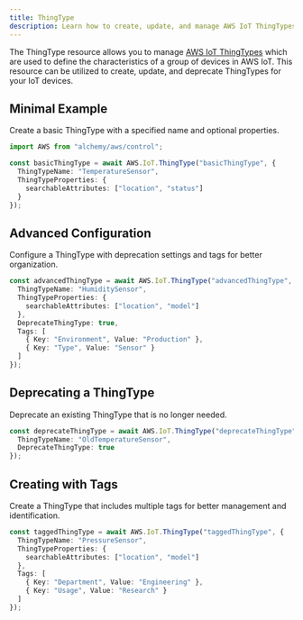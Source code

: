 ```yaml
---
title: ThingType
description: Learn how to create, update, and manage AWS IoT ThingTypes using Alchemy Cloud Control.
---
```


The ThingType resource allows you to manage [AWS IoT ThingTypes](https://docs.aws.amazon.com/iot/latest/userguide/) which are used to define the characteristics of a group of devices in AWS IoT. This resource can be utilized to create, update, and deprecate ThingTypes for your IoT devices.

## Minimal Example

Create a basic ThingType with a specified name and optional properties.

```ts
import AWS from "alchemy/aws/control";

const basicThingType = await AWS.IoT.ThingType("basicThingType", {
  ThingTypeName: "TemperatureSensor",
  ThingTypeProperties: {
    searchableAttributes: ["location", "status"]
  }
});
```

## Advanced Configuration

Configure a ThingType with deprecation settings and tags for better organization.

```ts
const advancedThingType = await AWS.IoT.ThingType("advancedThingType", {
  ThingTypeName: "HumiditySensor",
  ThingTypeProperties: {
    searchableAttributes: ["location", "model"]
  },
  DeprecateThingType: true,
  Tags: [
    { Key: "Environment", Value: "Production" },
    { Key: "Type", Value: "Sensor" }
  ]
});
```

## Deprecating a ThingType

Deprecate an existing ThingType that is no longer needed.

```ts
const deprecateThingType = await AWS.IoT.ThingType("deprecateThingType", {
  ThingTypeName: "OldTemperatureSensor",
  DeprecateThingType: true
});
```

## Creating with Tags

Create a ThingType that includes multiple tags for better management and identification.

```ts
const taggedThingType = await AWS.IoT.ThingType("taggedThingType", {
  ThingTypeName: "PressureSensor",
  ThingTypeProperties: {
    searchableAttributes: ["location", "model"]
  },
  Tags: [
    { Key: "Department", Value: "Engineering" },
    { Key: "Usage", Value: "Research" }
  ]
});
```